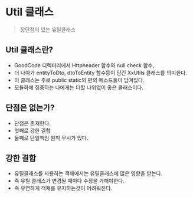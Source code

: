 # Util 클래스
> 장단점이 있는 유틸클래스

## Util 클래스란?
* GoodCode 디렉터리에서 Httpheader 함수와 null check 함수,
* 더 나아가 entityToDto, dtoToEntity 함수등이 담긴 XxUtils 클래스를 의미한다.
* 이 클래스는 주로 public static의 편의 메소드들이 담겨있다.
* 모듈화에 집중하는 나에게는 더할 나위없이 좋은 클래스이다.

## 단점은 없는가?
* 단점은 존재한다.
* 첫째로 강한 결합
* 둘째로 단일책임 원칙 무시가 있다.

## 강한 결합
* 유틸클래스를 사용하는 객체에서는 유틸클래스에 많은 영향을 받는다.
* 즉 유틸 클래스가 변경될 때마다 수정을 가해야한다.
* 즉 유연하게 객체를 유지하는것이 어려워진다.
